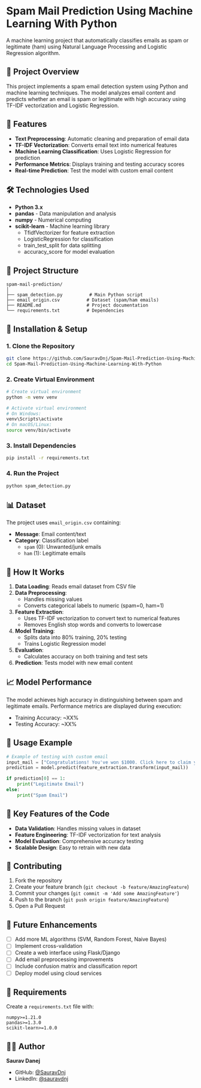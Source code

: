 # Spam Mail Prediction Using Machine Learning With Python

A machine learning project that automatically classifies emails as spam or legitimate (ham) using Natural Language Processing and Logistic Regression algorithm.

## 🎯 Project Overview

This project implements a spam email detection system using Python and machine learning techniques. The model analyzes email content and predicts whether an email is spam or legitimate with high accuracy using TF-IDF vectorization and Logistic Regression.

## 🚀 Features

- **Text Preprocessing**: Automatic cleaning and preparation of email data
- **TF-IDF Vectorization**: Converts email text into numerical features
- **Machine Learning Classification**: Uses Logistic Regression for prediction
- **Performance Metrics**: Displays training and testing accuracy scores
- **Real-time Prediction**: Test the model with custom email content

## 🛠️ Technologies Used

- **Python 3.x**
- **pandas** - Data manipulation and analysis
- **numpy** - Numerical computing
- **scikit-learn** - Machine learning library
  - TfidfVectorizer for feature extraction
  - LogisticRegression for classification
  - train_test_split for data splitting
  - accuracy_score for model evaluation

## 📁 Project Structure

```
spam-mail-prediction/
│
├── spam_detection.py          # Main Python script
├── email_origin.csv          # Dataset (spam/ham emails)
├── README.md                 # Project documentation
└── requirements.txt          # Dependencies
```

## 🔧 Installation & Setup

### 1. Clone the Repository
```bash
git clone https://github.com/SauravDnj/Spam-Mail-Prediction-Using-Machine-Learning-With-Python.git
cd Spam-Mail-Prediction-Using-Machine-Learning-With-Python
```

### 2. Create Virtual Environment
```bash
# Create virtual environment
python -m venv venv

# Activate virtual environment
# On Windows:
venv\Scripts\activate
# On macOS/Linux:
source venv/bin/activate
```

### 3. Install Dependencies
```bash
pip install -r requirements.txt
```

### 4. Run the Project
```bash
python spam_detection.py
```

## 📊 Dataset

The project uses `email_origin.csv` containing:
- **Message**: Email content/text
- **Category**: Classification label
  - `spam` (0): Unwanted/junk emails
  - `ham` (1): Legitimate emails

## 🧠 How It Works

1. **Data Loading**: Reads email dataset from CSV file
2. **Data Preprocessing**: 
   - Handles missing values
   - Converts categorical labels to numeric (spam=0, ham=1)
3. **Feature Extraction**: 
   - Uses TF-IDF vectorization to convert text to numerical features
   - Removes English stop words and converts to lowercase
4. **Model Training**:
   - Splits data into 80% training, 20% testing
   - Trains Logistic Regression model
5. **Evaluation**: 
   - Calculates accuracy on both training and test sets
6. **Prediction**: Tests model with new email content

## 📈 Model Performance

The model achieves high accuracy in distinguishing between spam and legitimate emails. Performance metrics are displayed during execution:

- Training Accuracy: ~XX%
- Testing Accuracy: ~XX%

## 🎯 Usage Example

```python
# Example of testing with custom email
input_mail = ["Congratulations! You've won $1000. Click here to claim your prize!"]
prediction = model.predict(feature_extraction.transform(input_mail))

if prediction[0] == 1:
    print("Legitimate Email")
else:
    print("Spam Email")
```

## 📝 Key Features of the Code

- **Data Validation**: Handles missing values in dataset
- **Feature Engineering**: TF-IDF vectorization for text analysis
- **Model Evaluation**: Comprehensive accuracy testing
- **Scalable Design**: Easy to retrain with new data

## 🤝 Contributing

1. Fork the repository
2. Create your feature branch (`git checkout -b feature/AmazingFeature`)
3. Commit your changes (`git commit -m 'Add some AmazingFeature'`)
4. Push to the branch (`git push origin feature/AmazingFeature`)
5. Open a Pull Request

## 📧 Future Enhancements

- [ ] Add more ML algorithms (SVM, Random Forest, Naive Bayes)
- [ ] Implement cross-validation
- [ ] Create a web interface using Flask/Django
- [ ] Add email preprocessing improvements
- [ ] Include confusion matrix and classification report
- [ ] Deploy model using cloud services

## 🔗 Requirements

Create a `requirements.txt` file with:

```
numpy>=1.21.0
pandas>=1.3.0
scikit-learn>=1.0.0
```

## 👨‍💻 Author

**Saurav Danej**
- GitHub: [@SauravDnj](https://github.com/SauravDnj)
- LinkedIn: [@sauravdnj](https://www.linkedin.com/in/sauravdnj)
